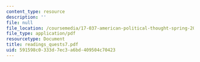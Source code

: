 ```yaml
---
content_type: resource
description: ''
file: null
file_location: /coursemedia/17-037-american-political-thought-spring-2004/591598c0333d7ec3a6bd409504c70423_readings_quests7.pdf
file_type: application/pdf
resourcetype: Document
title: readings_quests7.pdf
uid: 591598c0-333d-7ec3-a6bd-409504c70423
---
```


